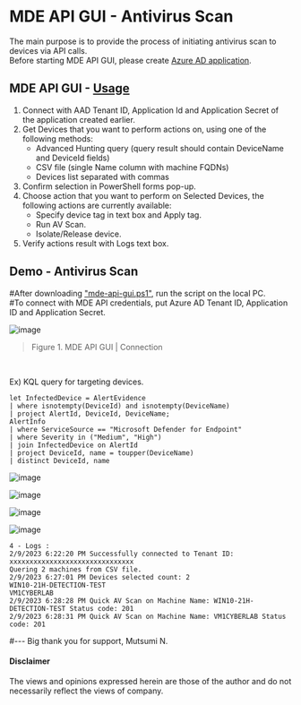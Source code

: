 # MDE API GUI - Antivirus Scan
The main purpose is to provide the process of initiating antivirus scan to devices via API calls.<br>
Before starting MDE API GUI, please create [Azure AD application](https://learn.microsoft.com/en-us/microsoft-365/security/defender-endpoint/apis-intro?view=o365-worldwide).

## MDE API GUI - [Usage](https://github.com/microsoft/mde-api-gui#usage)
1. Connect with AAD Tenant ID, Application Id and Application Secret of the application created earlier.
2. Get Devices that you want to perform actions on, using one of the following methods:
      - Advanced Hunting query (query result should contain DeviceName and DeviceId fields)
      - CSV file (single Name column with machine FQDNs)
      - Devices list separated with commas
3. Confirm selection in PowerShell forms pop-up.
4. Choose action that you want to perform on Selected Devices, the following actions are currently available:
      - Specify device tag in text box and Apply tag.
      - Run AV Scan.
      - Isolate/Release device.
5. Verify actions result with Logs text box.

## Demo - Antivirus Scan
#After downloading ["mde-api-gui.ps1"](https://github.com/microsoft/mde-api-gui/blob/main/mde-api-gui.ps1), run the script on the local PC. <br>
#To connect with MDE API credentials, put Azure AD Tenant ID, Application ID and Application Secret.  

![image](https://user-images.githubusercontent.com/120234772/217184215-eb1fdfc9-87a4-4b63-8dc9-25f148779691.png)
> Figure 1. MDE API GUI | Connection
<br>

Ex) KQL query for targeting devices.
```
let InfectedDevice = AlertEvidence
| where isnotempty(DeviceId) and isnotempty(DeviceName)
| project AlertId, DeviceId, DeviceName;
AlertInfo
| where ServiceSource == "Microsoft Defender for Endpoint"
| where Severity in ("Medium", "High")
| join InfectedDevice on AlertId
| project DeviceId, name = toupper(DeviceName)
| distinct DeviceId, name
```
![image](https://user-images.githubusercontent.com/120234772/217770684-7e22b5fb-f891-42df-b5fb-9bf9cbd97167.png)

![image](https://user-images.githubusercontent.com/120234772/217771553-0cdd33fb-893b-4381-994d-aeb12da38de7.png)

![image](https://user-images.githubusercontent.com/120234772/217772067-14a05781-e22e-4f0c-be41-68cbf7299fed.png)

![image](https://user-images.githubusercontent.com/120234772/217772426-6ce2e29f-e9d7-45e4-a713-c21a3ba7011d.png)

```
4 - Logs :
2/9/2023 6:22:20 PM Successfully connected to Tenant ID: xxxxxxxxxxxxxxxxxxxxxxxxxxxxxxx
Quering 2 machines from CSV file.
2/9/2023 6:27:01 PM Devices selected count: 2
WIN10-21H-DETECTION-TEST
VM1CYBERLAB
2/9/2023 6:28:28 PM Quick AV Scan on Machine Name: WIN10-21H-DETECTION-TEST Status code: 201
2/9/2023 6:28:31 PM Quick AV Scan on Machine Name: VM1CYBERLAB Status code: 201
```


#--- Big thank you for support, Mutsumi N.
#### Disclaimer 
The views and opinions expressed herein are those of the author and do not necessarily reflect the views of company.
